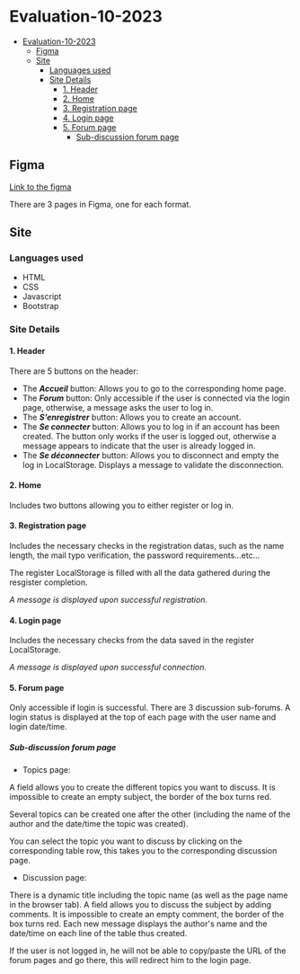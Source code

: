 # Evaluation-10-2023

- [Evaluation-10-2023](#evaluation-10-2023)
  - [Figma](#figma)
  - [Site](#site)
    - [Languages used](#languages-used)
    - [Site Details](#site-details)
      - [1. Header](#1-header)
      - [2. Home](#2-home)
      - [3. Registration page](#3-registration-page)
      - [4. Login page](#4-login-page)
      - [5. Forum page](#5-forum-page)
        - [Sub-discussion forum page](#sub-discussion-forum-page)

## Figma
[Link to the figma](https://www.figma.com/file/rDfLqovjY21cNtzpJlEqeD/Forum-%C3%A9valuation-10%2F2023?type=design&node-id=3%3A41&mode=design&t=57OIpgu6kwzvkLuN-1)

There are 3 pages in Figma, one for each format.


## Site

### Languages used
- HTML
- CSS
- Javascript
- Bootstrap


### Site Details

#### 1. Header

There are 5 buttons on the header:

- The **_Accueil_** button: Allows you to go to the corresponding home page.
- The **_Forum_** button: Only accessible if the user is connected via the login page, otherwise, a message asks the user to log in.
- The **_S'enregistrer_** button: Allows you to create an account.
- The **_Se connecter_** button: Allows you to log in if an account has been created. The button only works if the user is logged out, otherwise a message appears to indicate that the user is already logged in.
- The **_Se déconnecter_** button: Allows you to disconnect and empty the log in LocalStorage. Displays a message to validate the disconnection.

#### 2. Home
Includes two buttons allowing you to either register or log in.

#### 3. Registration page
Includes the necessary checks in the registration datas, such as the name length, the mail typo verification, the password requirements...etc...

The register LocalStorage is filled with all the data gathered during the resgister completion.

*A message is displayed upon successful registration.*

#### 4. Login page
Includes the necessary checks from the data saved in the register LocalStorage.

*A message is displayed upon successful connection.*

#### 5. Forum page
Only accessible if login is successful.
There are 3 discussion sub-forums.
A login status is displayed at the top of each page with the user name and login date/time.

##### Sub-discussion forum page
- Topics page:

A field allows you to create the different topics you want to discuss.
It is impossible to create an empty subject, the border of the box turns red.

Several topics can be created one after the other (including the name of the author and the date/time the topic was created).

You can select the topic you want to discuss by clicking on the corresponding table row, this takes you to the corresponding discussion page.

- Discussion page:

There is a dynamic title including the topic name (as well as the page name in the browser tab).
A field allows you to discuss the subject by adding comments.
It is impossible to create an empty comment, the border of the box turns red.
Each new message displays the author's name and the date/time on each line of the table thus created.


If the user is not logged in, he will not be able to copy/paste the URL of the forum pages and go there, this will redirect him to the login page.


